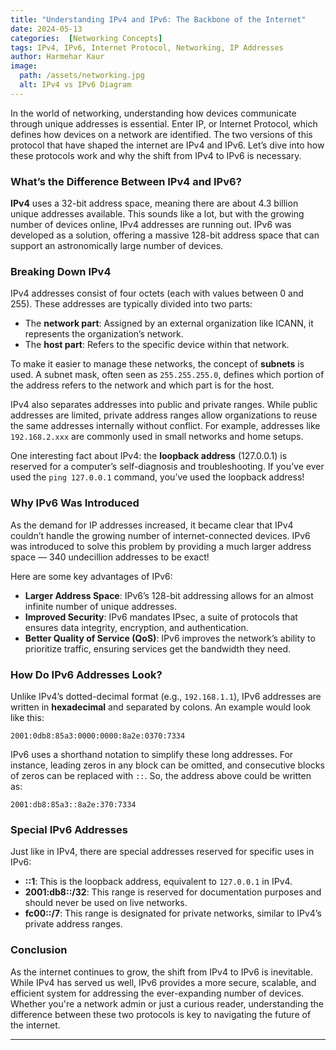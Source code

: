 ```yaml
---
title: "Understanding IPv4 and IPv6: The Backbone of the Internet"
date: 2024-05-13
categories:  [Networking Concepts]
tags: IPv4, IPv6, Internet Protocol, Networking, IP Addresses
author: Harmehar Kaur
image:
  path: /assets/networking.jpg
  alt: IPv4 vs IPv6 Diagram
---
```


In the world of networking, understanding how devices communicate through unique addresses is essential. Enter IP, or Internet Protocol, which defines how devices on a network are identified. The two versions of this protocol that have shaped the internet are IPv4 and IPv6. Let’s dive into how these protocols work and why the shift from IPv4 to IPv6 is necessary.

### What’s the Difference Between IPv4 and IPv6?

**IPv4** uses a 32-bit address space, meaning there are about 4.3 billion unique addresses available. This sounds like a lot, but with the growing number of devices online, IPv4 addresses are running out. IPv6 was developed as a solution, offering a massive 128-bit address space that can support an astronomically large number of devices.

### Breaking Down IPv4

IPv4 addresses consist of four octets (each with values between 0 and 255). These addresses are typically divided into two parts:
- The **network part**: Assigned by an external organization like ICANN, it represents the organization’s network.
- The **host part**: Refers to the specific device within that network.

To make it easier to manage these networks, the concept of **subnets** is used. A subnet mask, often seen as `255.255.255.0`, defines which portion of the address refers to the network and which part is for the host.

IPv4 also separates addresses into public and private ranges. While public addresses are limited, private address ranges allow organizations to reuse the same addresses internally without conflict. For example, addresses like `192.168.2.xxx` are commonly used in small networks and home setups.

One interesting fact about IPv4: the **loopback address** (127.0.0.1) is reserved for a computer’s self-diagnosis and troubleshooting. If you’ve ever used the `ping 127.0.0.1` command, you’ve used the loopback address!

### Why IPv6 Was Introduced

As the demand for IP addresses increased, it became clear that IPv4 couldn’t handle the growing number of internet-connected devices. IPv6 was introduced to solve this problem by providing a much larger address space — 340 undecillion addresses to be exact!

Here are some key advantages of IPv6:
- **Larger Address Space**: IPv6’s 128-bit addressing allows for an almost infinite number of unique addresses.
- **Improved Security**: IPv6 mandates IPsec, a suite of protocols that ensures data integrity, encryption, and authentication.
- **Better Quality of Service (QoS)**: IPv6 improves the network’s ability to prioritize traffic, ensuring services get the bandwidth they need.

### How Do IPv6 Addresses Look?

Unlike IPv4’s dotted-decimal format (e.g., `192.168.1.1`), IPv6 addresses are written in **hexadecimal** and separated by colons. An example would look like this:

`2001:0db8:85a3:0000:0000:8a2e:0370:7334`

IPv6 uses a shorthand notation to simplify these long addresses. For instance, leading zeros in any block can be omitted, and consecutive blocks of zeros can be replaced with `::`. So, the address above could be written as:

`2001:db8:85a3::8a2e:370:7334`

### Special IPv6 Addresses

Just like in IPv4, there are special addresses reserved for specific uses in IPv6:
- **::1**: This is the loopback address, equivalent to `127.0.0.1` in IPv4.
- **2001:db8::/32**: This range is reserved for documentation purposes and should never be used on live networks.
- **fc00::/7**: This range is designated for private networks, similar to IPv4’s private address ranges.

### Conclusion

As the internet continues to grow, the shift from IPv4 to IPv6 is inevitable. While IPv4 has served us well, IPv6 provides a more secure, scalable, and efficient system for addressing the ever-expanding number of devices. Whether you're a network admin or just a curious reader, understanding the difference between these two protocols is key to navigating the future of the internet.

---

